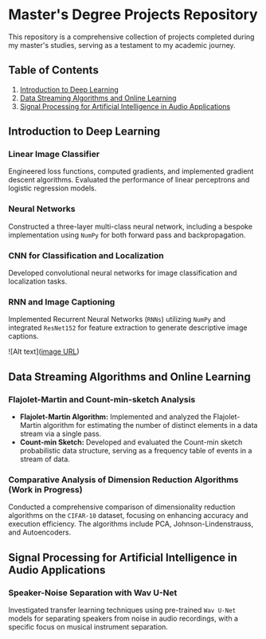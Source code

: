 # Master's Degree Projects Repository

This repository is a comprehensive collection of projects completed during my master's studies, serving as a testament to my academic journey.

## Table of Contents
1. [Introduction to Deep Learning](#introduction-to-deep-learning)
2. [Data Streaming Algorithms and Online Learning](#data-streaming-algorithms-and-online-learning)
3. [Signal Processing for Artificial Intelligence in Audio Applications](#signal-processing-for-artificial-intelligence-in-audio-applications)


## Introduction to Deep Learning <a name="introduction-to-deep-learning"></a>

### Linear Image Classifier
Engineered loss functions, computed gradients, and implemented gradient descent algorithms. Evaluated the performance of linear perceptrons and logistic regression models.

### Neural Networks
Constructed a three-layer multi-class neural network, including a bespoke implementation using `NumPy` for both forward pass and backpropagation.

### CNN for Classification and Localization
Developed convolutional neural networks for image classification and localization tasks.

### RNN and Image Captioning
Implemented Recurrent Neural Networks (`RNNs`) utilizing `NumPy` and integrated `ResNet152` for feature extraction to generate descriptive image captions.

![Alt text]([image URL](https://github.com/YuvalSh1233/MScProjects/blob/main/images/1.jpg))

## Data Streaming Algorithms and Online Learning <a name="data-streaming-algorithms-and-online-learning"></a>

### Flajolet-Martin and Count-min-sketch Analysis
- **Flajolet-Martin Algorithm:** Implemented and analyzed the Flajolet-Martin algorithm for estimating the number of distinct elements in a data stream via a single pass.
- **Count-min Sketch:** Developed and evaluated the Count-min sketch probabilistic data structure, serving as a frequency table of events in a stream of data.

### Comparative Analysis of Dimension Reduction Algorithms (Work in Progress)
Conducted a comprehensive comparison of dimensionality reduction algorithms on the `CIFAR-10` dataset, focusing on enhancing accuracy and execution efficiency. The algorithms include PCA, Johnson-Lindenstrauss, and Autoencoders.

## Signal Processing for Artificial Intelligence in Audio Applications <a name="signal-processing-for-artificial-intelligence-in-audio-applications"></a>

### Speaker-Noise Separation with Wav U-Net
Investigated transfer learning techniques using pre-trained `Wav U-Net` models for separating speakers from noise in audio recordings, with a specific focus on musical instrument separation.
